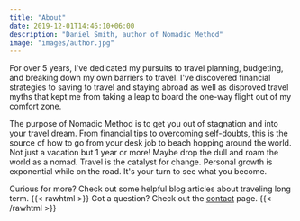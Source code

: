 ```yaml
---
title: "About"
date: 2019-12-01T14:46:10+06:00
description: "Daniel Smith, author of Nomadic Method"
image: "images/author.jpg"
---
```

For over 5 years, I've dedicated my pursuits to travel planning, budgeting, and breaking down my own barriers to travel. I've discovered financial strategies to saving to travel and staying abroad as well as disproved travel myths that kept me from taking a leap to board the one-way flight out of my comfort zone. 

The purpose of Nomadic Method is to get you out of stagnation and into your travel dream. From financial tips to overcoming self-doubts, this is the source of how to go from your desk job to beach hopping around the world. Not just a vacation but 1 year or more! Maybe drop the dull and roam the world as a nomad. Travel is the catalyst for change. Personal growth is exponential while on the road. It's your turn to see what you become.

Curious for more? Check out some helpful blog articles about traveling long term. 
{{< rawhtml >}}
Got a question? Check out the <a href="#contact">contact</a> page.
{{< /rawhtml >}}